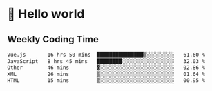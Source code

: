# 🍻 Hello world

## Weekly Coding Time
<!--START_SECTION:waka-->

```txt
Vue.js       16 hrs 50 mins  ███████████████▒░░░░░░░░░   61.60 %
JavaScript   8 hrs 45 mins   ████████░░░░░░░░░░░░░░░░░   32.03 %
Other        46 mins         ▓░░░░░░░░░░░░░░░░░░░░░░░░   02.86 %
XML          26 mins         ▒░░░░░░░░░░░░░░░░░░░░░░░░   01.64 %
HTML         15 mins         ▒░░░░░░░░░░░░░░░░░░░░░░░░   00.95 %
```

<!--END_SECTION:waka-->
